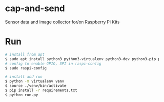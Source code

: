 # cap-and-send
Sensor data and Image collector for/on Raspberry Pi Kits

# Run
```bash
# install from apt
$ sudo apt install python3 python3-virtualenv python3-dev python3-pip python3-virtualenv python-is-python3
# config to enable GPIO, SPI in raspi-config
$ sudo raspi-config

# install and run
$ python -m virtualenv venv
$ source ./venv/bin/activate
$ pip install -r requirements.txt
$ python run.py
```
